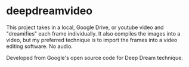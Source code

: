 # deepdreamvideo
This project takes in a local, Google Drive, or youtube video and "dreamifies" each frame individually. It also compiles the images into a video, but my preferred technique is to import the frames into a video editing software. No audio.

Developed from Google's open source code for Deep Dream technique. 
